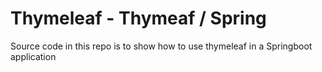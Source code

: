 # Thymeleaf - Thymeaf / Spring

Source code in this repo is to show how to use thymeleaf in a Springboot application